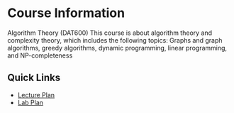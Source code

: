 # Course Information
Algorithm Theory (DAT600)
This course is about algorithm theory and complexity theory, which includes the following topics: Graphs and graph algorithms, greedy algorithms, dynamic programming, linear programming, and NP-completeness

## Quick Links

- [Lecture Plan](lecture-plan.md)
- [Lab Plan](lab-plan.md)
